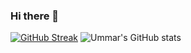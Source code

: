 ### Hi there 👋

[![GitHub Streak](https://github-readme-streak-stats.herokuapp.com?user=UmmarHamid&theme=dracula)](https://git.io/streak-stats)
![Ummar's GitHub stats](https://github-readme-stats.vercel.app/api?username=UmmarHamid&show_icons=true&theme=dracula)
<!--
**UmmarHamid/UmmarHamid** is a ✨ _special_ ✨ repository because its `README.md` (this file) appears on your GitHub profile.

Here are some ideas to get you started:

- 🔭 I’m currently working on ...
- 🌱 I’m currently learning ...
- 👯 I’m looking to collaborate on ...
- 🤔 I’m looking for help with ...
- 💬 Ask me about ...
- 📫 How to reach me: ...
- 😄 Pronouns: ...
- ⚡ Fun fact: ...
-->
